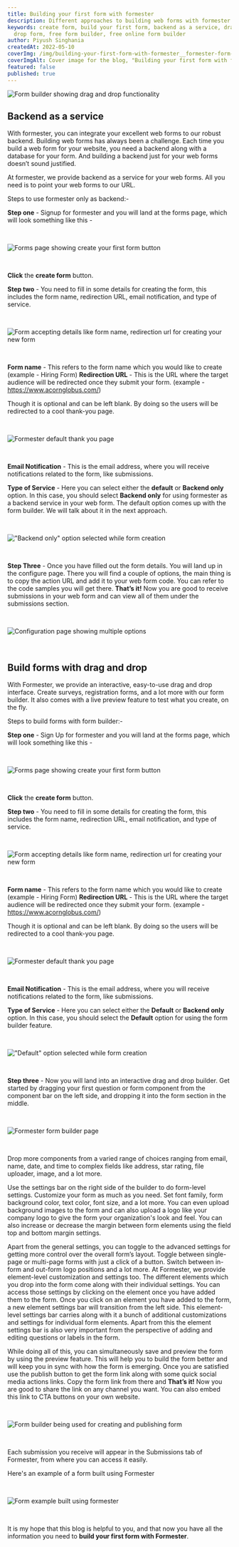 ```yaml
---
title: Building your first form with formester
description: Different approaches to building web forms with formester
keywords: create form, build your first form, backend as a service, drag and
  drop form, free form builder, free online form builder
author: Piyush Singhania
createdAt: 2022-05-10
coverImg: /img/building-your-first-form-with-formester__formester-form-builder-background-cover.png
coverImgAlt: Cover image for the blog, "Building your first form with formester"
featured: false
published: true
---
```

![Form builder showing drag and drop functionality](/img/building-your-first-form-with-formester__formester-form-builder-background.png "Form builder showing drag and drop functionality")

## Backend as a service

With formester, you can integrate your excellent web forms to our robust backend. Building web forms has always been a challenge. Each time you build a web form for your website, you need a backend along with a database for your form. And building a backend just for your web forms doesn’t sound justified.

At formester, we provide backend as a service for your web forms. All you need is to point your web forms to our URL.

Steps to use formester only as backend:-

**Step one** - Signup for formester and you will land at the forms page, which will look something like this -

<br>

![Forms page showing create your first form button](/img/building-your-first-form-with-formester__formester-form-builder-background.png "Forms page showing create your first form button")

<br>

**Click** the **create form** button.

**Step two** - You need to fill in some details for creating the form, this includes the form name, redirection URL, email notification, and type of service.

<br>

![Form accepting details like form name, redirection url for creating your new form](/img/building-your-first-form-with-formester__form-details.png "Form accepting details like form name, redirection url for creating your new form")

<br>

**Form name** - This refers to the form name which you would like to create\
(example - Hiring Form)
**Redirection URL** - This is the URL where the target audience will be redirected once they submit your form.
(example - <https://www.acornglobus.com/>)

Though it is optional and can be left blank. By doing so the users will be redirected to a cool thank-you page.

<br>

![Formester default thank you page](/img/building-your-first-form-with-formester__thank-you.png "Formester default thank you page")

<br>

**Email Notification** - This is the email address, where you will receive notifications related to the form, like submissions.

**Type of Service** - Here you can select either the **default** or **Backend only** option. In this case, you should select **Backend only** for using formester as a backend service in your web form. The default option comes up with the form builder. We will talk about it in the next approach.

<br>

!["Backend only" option selected while form creation](/img/building-your-first-form-with-formester__service-one-example.png "Backend only option selected while form creation")

<br>

**Step Three** - Once you have filled out the form details. You will land up in the configure page. There you will find a couple of options, the main thing is to copy the action URL and add it to your web form code. You can refer to the code samples you will get there. **That’s it!** Now you are good to receive submissions in your web form and can view all of them under the submissions section.

<br>

![Configuration page showing multiple options](/img/building-your-first-form-with-formester__action-url.png "Configuration page showing multiple options")

<br>

## Build forms with drag and drop

With Formester, we provide an interactive, easy-to-use drag and drop interface. Create surveys, registration forms, and a lot more with our form builder. It also comes with a live preview feature to test what you create, on the fly.

Steps to build forms with form builder:-

**Step one** - Sign Up for formester and you will land at the forms page, which will look something like this -

<br>

![Forms page showing create your first form button](/img/building-your-first-form-with-formester__create-your-first-form.png "Forms page showing create your first form button")

<br>

**Click** the **create form** button.

**Step two** - You need to fill in some details for creating the form, this includes the form name, redirection URL, email notification, and type of service.

<br>

![Form accepting details like form name, redirection url for creating your new form](/img/building-your-first-form-with-formester__form-details.png "Form accepting details like form name, redirection url for creating your new form")

<br>

**Form name** - This refers to the form name which you would like to create\
(example - Hiring Form)
**Redirection URL** - This is the URL where the target audience will be redirected once they submit your form.
(example - <https://www.acornglobus.com/>)

Though it is optional and can be left blank. By doing so the users will be redirected to a cool thank-you page.

<br>

![Formester default thank you page](/img/building-your-first-form-with-formester__thank-you.png "Formester default thank you page")

<br>

**Email Notification** - This is the email address, where you will receive notifications related to the form, like submissions.

**Type of Service** - Here you can select either the **Default** or **Backend only** option. In this case, you should select the **Default** option for using the form builder feature.

<br>

!["Default" option selected while form creation](/img/building-your-first-form-with-formester__service-two-example.png "Default option selected while form creation")

<br>

**Step three** - Now you will land into an interactive drag and drop builder. Get started by dragging your first question or form component from the component bar on the left side, and dropping it into the form section in the middle.

<br>

![Formester form builder page](/img/building-your-first-form-with-formester__builder.png "Formester form builder page")

<br>

Drop more components from a varied range of choices ranging from email, name, date, and time to complex fields like address, star rating, file uploader, image, and a lot more.

Use the settings bar on the right side of the builder to do form-level settings. Customize your form as much as you need. Set font family, form background color, text color, font size, and a lot more.
You can even upload background images to the form and can also upload a logo like your company logo to give the form your organization's look and feel.
You can also increase or decrease the margin between form elements using the field top and bottom margin settings.

Apart from the general settings, you can toggle to the advanced settings for getting more control over the overall form’s layout. Toggle between single-page or multi-page forms with just a click of a button.
Switch between in-form and out-form logo positions and a lot more.
At Formester, we provide element-level customization and settings too. The different elements which you drop into the form come along with their individual settings. You can access those settings by clicking on the element once you have added them to the form. Once you click on an element you have added to the form, a new element settings bar will transition from the left side. This element-level settings bar carries along with it a bunch of additional customizations and settings for individual form elements. Apart from this the element settings bar is also very important from the perspective of adding and editing questions or labels in the form.

While doing all of this, you can simultaneously save and preview the form by using the preview feature. This will help you to build the form better and will keep you in sync with how the form is emerging.
Once you are satisfied use the publish button to get the form link along with some quick social media actions links. Copy the form link from there and **That’s it!** Now you are good to share the link on any channel you want. You can also embed this link to CTA buttons on your own website.

<br>

![Form builder being used for creating and publishing form](/img/building-your-first-form-with-formester__form-example.png "Form builder being used for creating and publishing form")

<br>

Each submission you receive will appear in the Submissions tab of Formester, from where you can access it easily.

Here's an example of a form built using Formester

<br>

![Form example built using formester](/img/building-your-first-form-with-formester__final-form.png "Form example built using formester")

<br>

It is my hope that this blog is helpful to you, and that now you have all the information you need to **build your first form with Formester**.